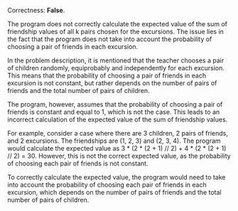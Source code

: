 Correctness: **False**.

The program does not correctly calculate the expected value of the sum of friendship values of all k pairs chosen for the excursions. The issue lies in the fact that the program does not take into account the probability of choosing a pair of friends in each excursion.

In the problem description, it is mentioned that the teacher chooses a pair of children randomly, equiprobably and independently for each excursion. This means that the probability of choosing a pair of friends in each excursion is not constant, but rather depends on the number of pairs of friends and the total number of pairs of children.

The program, however, assumes that the probability of choosing a pair of friends is constant and equal to 1, which is not the case. This leads to an incorrect calculation of the expected value of the sum of friendship values.

For example, consider a case where there are 3 children, 2 pairs of friends, and 2 excursions. The friendships are (1, 2, 3) and (2, 3, 4). The program would calculate the expected value as 3 * (2 * (2 + 1) // 2) + 4 * (2 * (2 + 1) // 2) = 30. However, this is not the correct expected value, as the probability of choosing each pair of friends is not constant.

To correctly calculate the expected value, the program would need to take into account the probability of choosing each pair of friends in each excursion, which depends on the number of pairs of friends and the total number of pairs of children.